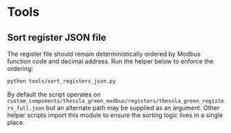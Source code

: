 # Tools

## Sort register JSON file

The register file should remain deterministically ordered by Modbus function code
and decimal address. Run the helper below to enforce the ordering:

```bash
python tools/sort_registers_json.py
```

By default the script operates on
`custom_components/thessla_green_modbus/registers/thessla_green_registers_full.json`
but an alternate path may be supplied as an argument. Other helper scripts import
this module to ensure the sorting logic lives in a single place.
